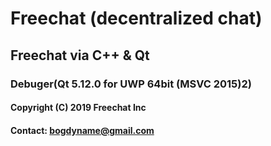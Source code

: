 # Freechat (decentralized chat)
## Freechat via C++ & Qt 
### Debuger(Qt 5.12.0 for UWP 64bit (MSVC 2015)2)
#### Copyright (C) 2019 Freechat Inc
#### Contact: bogdyname@gmail.com